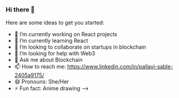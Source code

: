 ### Hi there 👋

Here are some ideas to get you started:

- 🔭 I’m currently working on React projects
- 🌱 I’m currently learning React 
- 👯 I’m looking to collaborate on startups in blockchain
- 🤔 I’m looking for help with Web3
- 💬 Ask me about Blockchain
- 📫 How to reach me: https://www.linkedin.com/in/pallavi-sable-2405a9175/
- 😄 Pronouns: She/Her
- ⚡ Fun fact: Anime drawing
-->
